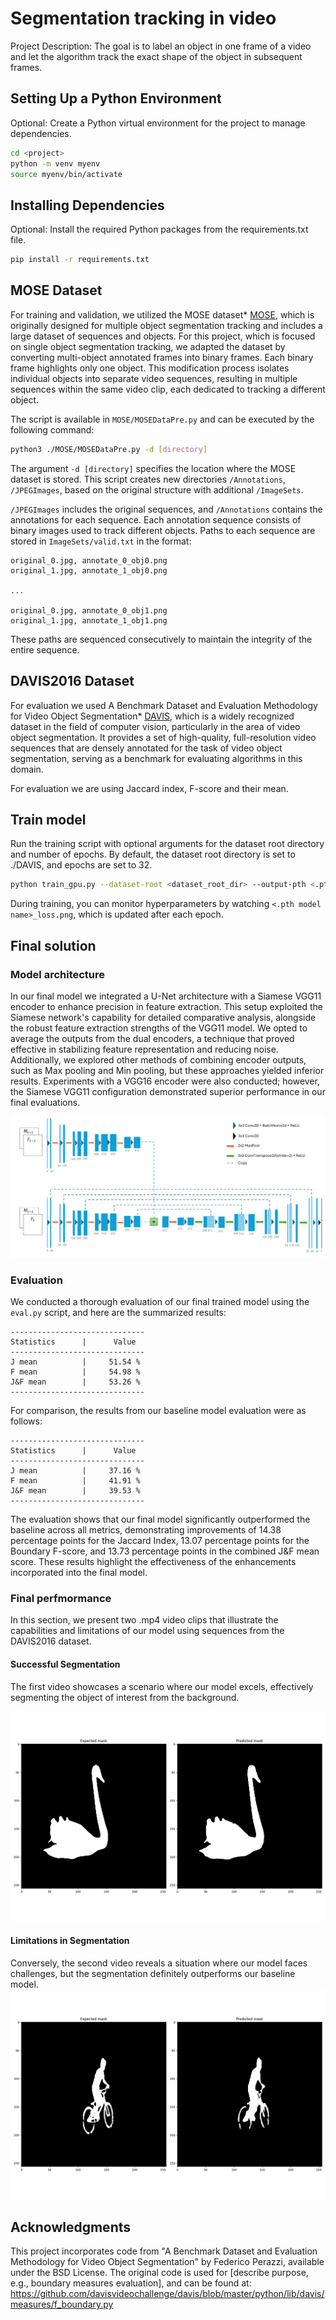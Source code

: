 # Segmentation tracking in video

Project Description: The goal is to label an object in one frame of a video and let the algorithm track the exact shape of the object in subsequent frames.

## Setting Up a Python Environment

Optional: Create a Python virtual environment for the project to manage dependencies.

```bash
cd <project>
python -m venv myenv
source myenv/bin/activate
```

## Installing Dependencies

Optional: Install the required Python packages from the requirements.txt file.

```bash
pip install -r requirements.txt
```

## MOSE Dataset
For training and validation, we utilized the MOSE dataset\* [MOSE](https://github.com/henghuiding/MOSE-api), which is originally designed for multiple object segmentation tracking and includes a large dataset of sequences and objects. For this project, which is focused on single object segmentation tracking, we adapted the dataset by converting multi-object annotated frames into binary frames. Each binary frame highlights only one object. This modification process isolates individual objects into separate video sequences, resulting in multiple sequences within the same video clip, each dedicated to tracking a different object.

The script is available in `MOSE/MOSEDataPre.py` and can be executed by the following command:

```bash
python3 ./MOSE/MOSEDataPre.py -d [directory]
```

The argument `-d [directory]` specifies the location where the MOSE dataset is stored. This script creates new directories `/Annotations`, `/JPEGImages`, based on the original structure with additional `/ImageSets`.

`/JPEGImages` includes the original sequences, and `/Annotations` contains the annotations for each sequence. Each annotation sequence consists of binary images used to track different objects. Paths to each sequence are stored in `ImageSets/valid.txt` in the format:
```
original_0.jpg, annotate_0_obj0.png
original_1.jpg, annotate_1_obj0.png

... 

original_0.jpg, annotate_0_obj1.png
original_1.jpg, annotate_1_obj1.png
```

These paths are sequenced consecutively to maintain the integrity of the entire sequence.


## DAVIS2016 Dataset

For evaluation we used A Benchmark Dataset and Evaluation Methodology for Video Object Segmentation\* [DAVIS](https://davischallenge.org/index.html), which is a widely recognized dataset in the field of computer vision, particularly in the area of video object segmentation. It provides a set of high-quality, full-resolution video sequences that are densely annotated for the task of video object segmentation, serving as a benchmark for evaluating algorithms in this domain.

For evaluation we are using Jaccard index, F-score and their mean.

## Train model

Run the training script with optional arguments for the dataset root directory and number of epochs. By default, the dataset root directory is set to ./DAVIS, and epochs are set to 32.

```bash
python train_gpu.py --dataset-root <dataset_root_dir> --output-pth <.pth model name> --epochs <epochs> [--resume <.pth model file>] --lr <lr> --w_decay <weight_decay>
```

During training, you can monitor hyperparameters by watching `<.pth model name>_loss.png`, which is updated after each epoch.

## Final solution

### Model architecture

In our final model we integrated a U-Net architecture with a Siamese VGG11 encoder to enhance precision in feature extraction. This setup exploited the Siamese network's capability for detailed comparative analysis, alongside the robust feature extraction strengths of the VGG11 model. We opted to average the outputs from the dual encoders, a technique that proved effective in stabilizing feature representation and reducing noise. Additionally, we explored other methods of combining encoder outputs, such as Max pooling and Min pooling, but these approaches yielded inferior results. Experiments with a VGG16 encoder were also conducted; however, the Siamese VGG11 configuration demonstrated superior performance in our final evaluations.

![Custom Unet](media/final-model.png "Our final model architecture")

### Evaluation

We conducted a thorough evaluation of our final trained model using the `eval.py` script, and here are the summarized results:

```
------------------------------
Statistics      |      Value
------------------------------
J mean          |     51.54 %
F mean          |     54.98 %
J&F mean        |     53.26 %
------------------------------
```

For comparison, the results from our baseline model evaluation were as follows:

```
------------------------------
Statistics      |      Value
------------------------------
J mean          |     37.16 %
F mean          |     41.91 %
J&F mean        |     39.53 %
------------------------------
```

The evaluation shows that our final model significantly outperformed the baseline across all metrics, demonstrating improvements of 14.38 percentage points for the Jaccard Index, 13.07 percentage points for the Boundary F-score, and 13.73 percentage points in the combined J&F mean score. These results highlight the effectiveness of the enhancements incorporated into the final model.

### Final perfmormance

In this section, we present two .mp4 video clips that illustrate the capabilities and limitations of our model using sequences from the DAVIS2016 dataset.

#### Successful Segmentation

The first video showcases a scenario where our model excels, effectively segmenting the object of interest from the background.

![Sequence GIF](media/blackswan.gif)

#### Limitations in Segmentation

Conversely, the second video reveals a situation where our model faces challenges, but the segmentation definitely outperforms our baseline model.
![Sequence GIF](media/bmx-trees.gif)

## Acknowledgments

This project incorporates code from "A Benchmark Dataset and Evaluation Methodology for Video Object Segmentation" by Federico Perazzi, available under the BSD License. The original code is used for [describe purpose, e.g., boundary measures evaluation], and can be found at: https://github.com/davisvideochallenge/davis/blob/master/python/lib/davis/measures/f_boundary.py

